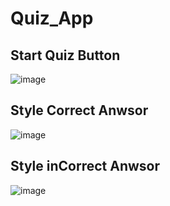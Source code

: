 # Quiz_App

## Start Quiz Button
![image](https://github.com/MokatilDev/Quiz-app/assets/115933192/4250cb11-c0fc-457c-a209-0a25d50c42a2)

## Style Correct Anwsor
![image](https://github.com/MokatilDev/Quiz-app/assets/115933192/f7b48602-9ac0-4db8-9c8f-2f01850d3970)

## Style inCorrect Anwsor
![image](https://github.com/MokatilDev/Quiz-app/assets/115933192/2d42996b-182e-4cfe-b558-26a415385647)

